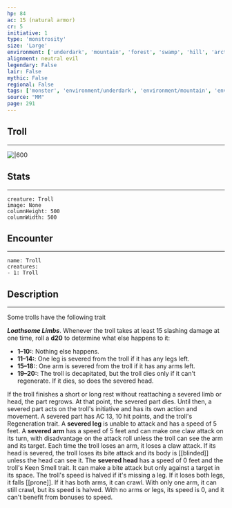 ```yaml
---
hp: 84
ac: 15 (natural armor)
cr: 5
initiative: 1
type: 'monstrosity'    
size: 'Large'
environment: ['underdark', 'mountain', 'forest', 'swamp', 'hill', 'arctic']
alignment: neutral evil
legendary: False
lair: False
mythic: False
regional: False
tags: ['monster', 'environment/underdark', 'environment/mountain', 'environment/forest', 'environment/swamp', 'environment/hill', 'environment/arctic']
source: "MM"
page: 291
---
```


## Troll
---

![|600](D:/Program%20Files/5e.tools/img/bestiary/MM/Troll.jpg)

## Stats
---

```statblock
creature: Troll
image: None
columnHeight: 500
columnWidth: 500
```

## Encounter
---

```encounter-table
name: Troll
creatures:
- 1: Troll
```

## Description
---


Some trolls have the following trait

**_Loathsome Limbs_**. Whenever the troll takes at least 15 slashing damage at one time, roll a **d20** to determine what else happens to it:
- **1–10:**: Nothing else happens.
- **11–14:**: One leg is severed from the troll if it has any legs left.
- **15–18:**: One arm is severed from the troll if it has any arms left.
- **19–20:**: The troll is decapitated, but the troll dies only if it can't regenerate. If it dies, so does the severed head.


If the troll finishes a short or long rest without reattaching a severed limb or head, the part regrows. At that point, the severed part dies. Until then, a severed part acts on the troll's initiative and has its own action and movement. A severed part has AC 13, 10 hit points, and the troll's Regeneration trait.
A **severed leg** is unable to attack and has a speed of 5 feet.
A **severed arm** has a speed of 5 feet and can make one claw attack on its turn, with disadvantage on the attack roll unless the troll can see the arm and its target. Each time the troll loses an arm, it loses a claw attack.
If its head is severed, the troll loses its bite attack and its body is [[blinded]] unless the head can see it. The **severed head** has a speed of 0 feet and the troll's Keen Smell trait. It can make a bite attack but only against a target in its space.
The troll's speed is halved if it's missing a leg. If it loses both legs, it falls [[prone]]. If it has both arms, it can crawl. With only one arm, it can still crawl, but its speed is halved. With no arms or legs, its speed is 0, and it can't benefit from bonuses to speed.



